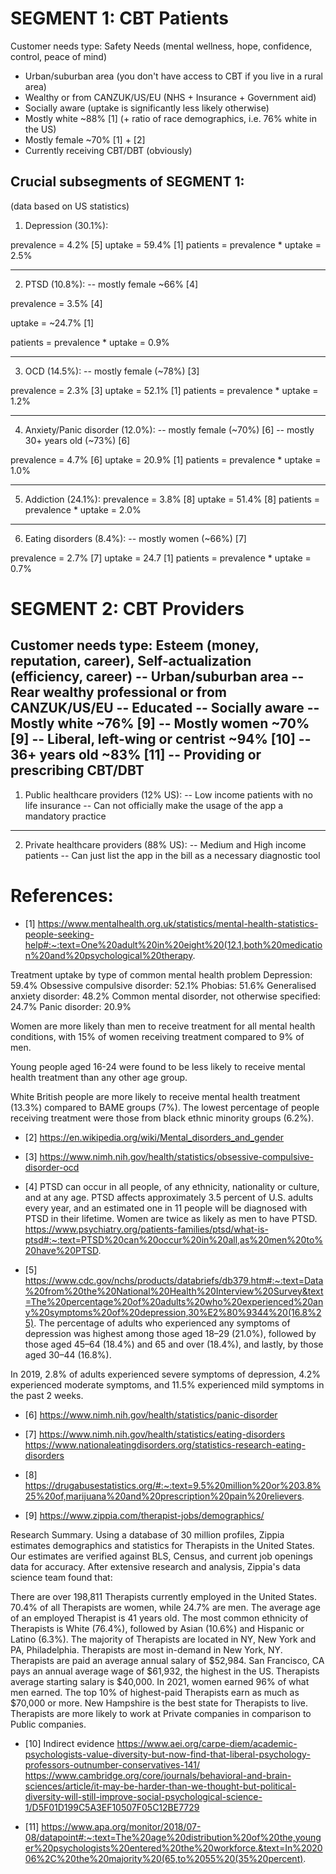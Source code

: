 SEGMENT 1: CBT Patients
======================================================================
Customer needs type: Safety Needs (mental wellness, hope, confidence, control, peace of mind)
* Urban/suburban area (you don't have access to CBT if you live in a rural area)
* Wealthy or from CANZUK/US/EU (NHS + Insurance + Government aid)
* Socially aware (uptake is significantly less likely otherwise)
* Mostly white ~88% [1] (+ ratio of race demographics, i.e. 76% white in the US)
* Mostly female ~70% [1] + [2]
* Currently receiving CBT/DBT (obviously)


## Crucial subsegments of SEGMENT 1:
(data based on US statistics)

1. Depression (30.1%):

prevalence = 4.2% [5]
uptake = 59.4% [1]
patients = prevalence * uptake = 2.5%

****************

2. PTSD (10.8%):
-- mostly female ~66% [4]

prevalence = 3.5% [4]

uptake = ~24.7% [1]

patients = prevalence * uptake = 0.9%

****************

3. OCD (14.5%):
-- mostly female (~78%) [3]

prevalence = 2.3% [3]
uptake = 52.1% [1]
patients = prevalence * uptake = 1.2%

****************

4. Anxiety/Panic disorder (12.0%):
-- mostly female (~70%)  [6]
-- mostly 30+ years old (~73%) [6]

prevalence = 4.7% [6]
uptake = 20.9% [1]
patients = prevalence * uptake = 1.0%

****************

5. Addiction (24.1%):
prevalence = 3.8% [8]
uptake = 51.4% [8]
patients = prevalence * uptake = 2.0%

****************

6. Eating disorders (8.4%):
-- mostly women (~66%) [7]

prevalence = 2.7% [7]
uptake = 24.7 [1]
patients = prevalence * uptake = 0.7%




SEGMENT 2: CBT Providers
=====================================================================
Customer needs type: Esteem (money, reputation, career), 
                     Self-actualization (efficiency, career)
-- Urban/suburban area
-- Rear wealthy professional or from CANZUK/US/EU
-- Educated
-- Socially aware
-- Mostly white ~76% [9]
-- Mostly women ~70% [9]
-- Liberal, left-wing or centrist ~94% [10]
-- 36+ years old ~83% [11]
-- Providing or prescribing CBT/DBT
----------------------------------------------------------------------
1. Public healthcare providers (12% US):
-- Low income patients with no life insurance
-- Can not officially make the usage of the app a mandatory practice

**********************

2. Private healthcare providers (88% US):
-- Medium and High income patients
-- Can just list the app in the bill as a necessary diagnostic tool




References:
===========
* [1]
https://www.mentalhealth.org.uk/statistics/mental-health-statistics-people-seeking-help#:~:text=One%20adult%20in%20eight%20(12.1,both%20medication%20and%20psychological%20therapy.

Treatment uptake by type of common mental health problem
Depression: 59.4%
Obsessive compulsive disorder: 52.1%
Phobias: 51.6%
Generalised anxiety disorder: 48.2%
Common mental disorder, not otherwise specified: 24.7%
Panic disorder: 20.9%

Women are more likely than men to receive treatment for all mental health 
conditions, with 15% of women receiving treatment compared to 9% of men.

Young people aged 16-24 were found to be less likely to receive mental 
health treatment than any other age group.

White British people are more likely to receive mental health 
treatment (13.3%) compared to BAME groups (7%). The lowest percentage 
of people receiving treatment were those from black ethnic 
minority groups (6.2%).


* [2]
https://en.wikipedia.org/wiki/Mental_disorders_and_gender


* [3]
https://www.nimh.nih.gov/health/statistics/obsessive-compulsive-disorder-ocd

 * [4]
PTSD can occur in all people, of any ethnicity, nationality or culture, and 
at any age. PTSD affects approximately 3.5 percent of U.S. adults every
 year, and an estimated one in 11 people will be diagnosed with PTSD in 
their lifetime. Women are twice as likely as men to have PTSD.
https://www.psychiatry.org/patients-families/ptsd/what-is-ptsd#:~:text=PTSD%20can%20occur%20in%20all,as%20men%20to%20have%20PTSD.

* [5]
https://www.cdc.gov/nchs/products/databriefs/db379.htm#:~:text=Data%20from%20the%20National%20Health%20Interview%20Survey&text=The%20percentage%20of%20adults%20who%20experienced%20any%20symptoms%20of%20depression,30%E2%80%9344%20(16.8%25).
The percentage of adults who experienced any symptoms of depression was
 highest among those aged 18–29 (21.0%), followed by those aged 45–64 
(18.4%) and 65 and over (18.4%), and lastly, by those aged 30–44 (16.8%).

In 2019, 2.8% of adults experienced severe symptoms of depression, 4.2% 
experienced moderate symptoms, and 11.5% experienced mild symptoms in the past 
2 weeks.

* [6]
https://www.nimh.nih.gov/health/statistics/panic-disorder


* [7]
https://www.nimh.nih.gov/health/statistics/eating-disorders
https://www.nationaleatingdisorders.org/statistics-research-eating-disorders

* [8]
https://drugabusestatistics.org/#:~:text=9.5%20million%20or%203.8%25%20of,marijuana%20and%20prescription%20pain%20relievers.


* [9]
https://www.zippia.com/therapist-jobs/demographics/

Research Summary. Using a database of 30 million profiles, 
Zippia estimates demographics and statistics for Therapists in 
the United States. Our estimates are verified against BLS, Census, 
and current job openings data for accuracy. After extensive research
 and analysis, Zippia's data science team found that:

There are over 198,811 Therapists currently employed in the United States.
70.4% of all Therapists are women, while 24.7% are men.
The average age of an employed Therapist is 41 years old.
The most common ethnicity of Therapists is White (76.4%), followed by Asian (10.6%) and Hispanic or Latino (6.3%).
The majority of Therapists are located in NY, New York and PA, Philadelphia.
Therapists are most in-demand in New York, NY.
Therapists are paid an average annual salary of $52,984.
San Francisco, CA pays an annual average wage of $61,932, the highest in the US.
Therapists average starting salary is $40,000.
In 2021, women earned 96% of what men earned.
The top 10% of highest-paid Therapists earn as much as $70,000 or more.
New Hampshire is the best state for Therapists to live.
Therapists are more likely to work at Private companies in comparison to Public companies.

* [10] Indirect evidence
https://www.aei.org/carpe-diem/academic-psychologists-value-diversity-but-now-find-that-liberal-psychology-professors-outnumber-conservatives-141/
https://www.cambridge.org/core/journals/behavioral-and-brain-sciences/article/it-may-be-harder-than-we-thought-but-political-diversity-will-still-improve-social-psychological-science-1/D5F01D199C5A3EF10507F05C12BE7729

* [11]
https://www.apa.org/monitor/2018/07-08/datapoint#:~:text=The%20age%20distribution%20of%20the,younger%20psychologists%20entered%20the%20workforce.&text=In%202006%2C%20the%20majority%20(65,to%2055%20(35%20percent).





